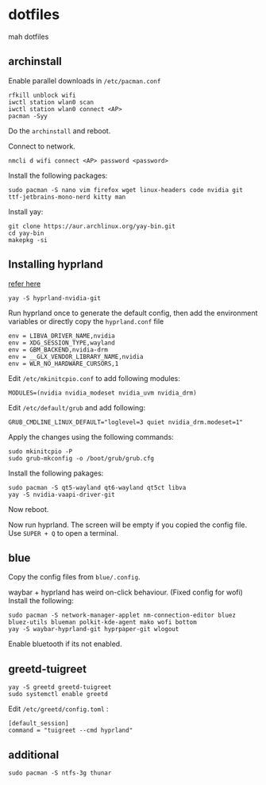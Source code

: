 # dotfiles
mah dotfiles


## archinstall

Enable parallel downloads in ``/etc/pacman.conf``

```
rfkill unblock wifi
iwctl station wlan0 scan
iwctl station wlan0 connect <AP>
pacman -Syy
```
Do the ``archinstall`` and reboot.

Connect to network.
```
nmcli d wifi connect <AP> password <password>
```

Install the following packages:
```
sudo pacman -S nano vim firefox wget linux-headers code nvidia git ttf-jetbrains-mono-nerd kitty man
```

Install yay:
```
git clone https://aur.archlinux.org/yay-bin.git
cd yay-bin
makepkg -si
```

## Installing hyprland

[refer here](https://getcryst.al/site/docs/crystal-linux/nvidiawayland)

```
yay -S hyprland-nvidia-git
```

Run hyprland once to generate the default config, then add the environment variables or directly copy the ``hyprland.conf`` file
```
env = LIBVA_DRIVER_NAME,nvidia
env = XDG_SESSION_TYPE,wayland
env = GBM_BACKEND,nvidia-drm
env = __GLX_VENDOR_LIBRARY_NAME,nvidia
env = WLR_NO_HARDWARE_CURSORS,1
```

Edit ``/etc/mkinitcpio.conf`` to add following modules:
```
MODULES=(nvidia nvidia_modeset nvidia_uvm nvidia_drm)
```

Edit ``/etc/default/grub`` and add following:
```
GRUB_CMDLINE_LINUX_DEFAULT="loglevel=3 quiet nvidia_drm.modeset=1"
```

Apply the changes using the following commands: 
```
sudo mkinitcpio -P
sudo grub-mkconfig -o /boot/grub/grub.cfg
```

Install the following pakages: 
```
sudo pacman -S qt5-wayland qt6-wayland qt5ct libva
yay -S nvidia-vaapi-driver-git 
```
Now reboot.

Now run hyprland. The screen will be empty if you copied the config file.
Use ``SUPER + Q`` to open a terminal.


## blue
Copy the config files from ``blue/.config``.

waybar + hyprland has weird on-click behaviour.
(Fixed config for wofi)
Install the following:
```
sudo pacman -S network-manager-applet nm-connection-editor bluez bluez-utils blueman polkit-kde-agent mako wofi bottom
yay -S waybar-hyprland-git hyprpaper-git wlogout
```
Enable bluetooth if its not enabled.

## greetd-tuigreet

```
yay -S greetd greetd-tuigreet
sudo systemctl enable greetd
```
Edit ``/etc/greetd/config.toml`` :
```
[default_session]
command = "tuigreet --cmd hyprland"
```

## additional
```
sudo pacman -S ntfs-3g thunar
```
